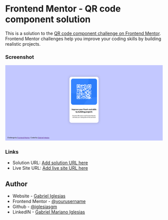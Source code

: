 # Frontend Mentor - QR code component solution

This is a solution to the [QR code component challenge on Frontend Mentor](https://www.frontendmentor.io/challenges/qr-code-component-iux_sIO_H). Frontend Mentor challenges help you improve your coding skills by building realistic projects.

### Screenshot

![alt text](image.png)

### Links

- Solution URL: [Add solution URL here](https://your-solution-url.com)
- Live Site URL: [Add live site URL here](https://your-live-site-url.com)

## Author

- Website - [Gabriel Iglesias](https://gabrieliglesias.netlify.app/)
- Frontend Mentor - [@yourusername](https://www.frontendmentor.io/profile/iglesiasgm)
- Github - [@iglesiasgm](https://github.com/iglesiasgm)
- LinkedIN - [Gabriel Mariano Iglesias](https://www.linkedin.com/in/gabriel-mariano-iglesias-834767239/?trk=opento_sprofile_details)

